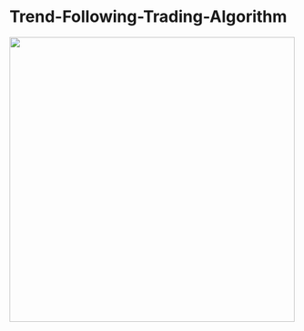 # Trend-Following-Trading-Algorithm

<img src="https://github.com/ejenkins-001/Algorithmic-Trading-with-Trend-Following-Strategy/backtest.jpg" height="501">
